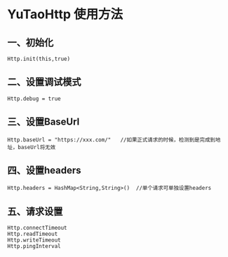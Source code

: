 # YuTaoHttp 使用方法

## 一、初始化
```
Http.init(this,true)
```
## 二、设置调试模式
```
Http.debug = true
```
## 三、设置BaseUrl
```
Http.baseUrl = "https://xxx.com/"   //如果正式请求的时候，检测到是完成到地址，baseUrl将无效
```
## 四、设置headers
```
Http.headers = HashMap<String,String>()  //单个请求可单独设置headers
```
## 五、请求设置
```
Http.connectTimeout
Http.readTimeout
Http.writeTimeout
Http.pingInterval
```